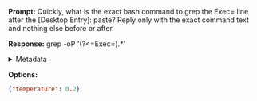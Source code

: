 **Prompt:**
Quickly, what is the exact bash command to grep the Exec= line after the [Desktop Entry]: paste?
Reply only with the exact command text and nothing else before or after.

**Response:**
grep -oP '(?<=Exec=).*'

<details><summary>Metadata</summary>

- Duration: 830 ms
- Datetime: 2023-07-31T17:51:49.194147
- Model: gpt-3.5-turbo-0613

</details>

**Options:**
```json
{"temperature": 0.2}
```

